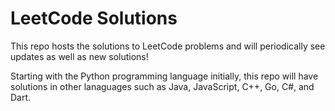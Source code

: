 # LeetCode Solutions
This repo hosts the solutions to LeetCode problems and will periodically see updates as well as new solutions!

Starting with the Python programming language initially, this repo will have solutions in other lanaguages such as Java, JavaScript, C++, Go, C#, and Dart.
